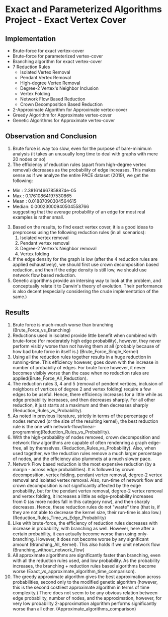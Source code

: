 # Exact and Parameterized Algorithms Project - Exact Vertex Cover

## Implementation 
* Brute-force for exact vertex-cover
* Brute-force for parameterized vertex-cover
* Branching algorithm for exact vertex-cover
* 7 Reduction Rules
  * Isolated Vertex Removal
  * Pendant Vertex Removal
  * High-degree Vertex Removal
  * Degree-2 Vertex's Neighbor Inclusion
  * Vertex Folding
  * Network Flow Based Reduction
  * Crown Decomposition Based Reduction
* 2-Approximate Algorithm for Approximate vertex-cover
* Greedy Algorithm for Approximate vertex-cover
* Genetic Algorithms for Approximate vertex-cover

## Observation and Conclusion
1. Brute force is way too slow, even for the purpose of bare-minimum analysis (it takes an unusually long time to deal with graphs with mere 20 nodes or so)
2. The efficiency of reduction rules (apart from high-degree vertex removal) decreases as the probability of edge increases.
This makes sense as if we analyze the entire PACE dataset (2019), we get the following:
* Min   :  2.381614667858874e-05
* Max   :  0.17610864197530865
* Mean  :  0.01887090304564615
* Median:  0.00023000940504558766 <br> suggesting that the average probability of an edge for most real examples is rather small.
3. Based on the results, to find exact vertex cover, it is a good ideas to preprocess using the following reduction rules (in all scenarios):
   1. Isolated vertex removal
   2. Pendant vertex removal
   3. Degree-2 Vertex's Neighbor removal
   4. Vertex folding
4. If the edge density for the graph is low (after the 4 reduction rules are applied exhaustively), we should first use crown decomposition based reduction, and then if the edge density is still low, we should use network flow based reduction.
5. Genetic algorithms provide an intersing way to look at the problem, and conceptually relate it to Darwin's theory of evolution. Their performance is also decent (especially considering the crude implementation of the same.)

## Results
1. Brute force is much-much worse than branching (Brute_Force_vs_Branching)
2. Reductions used in isolated provide little benefit when combined with brute-force (for moderately high edge probability), however, they never perform visibly worse than not having them at all (probably because of how bad brute force in itself is.) (Brute_Force_Single_Kernel)
3. Using all the reduction rules together results in a huge reduction in running-time. This efficiency however, goes down with the increase in number of probabiliy of edges. For brute force however, it never becomes visibly worse than the case when no reduction rules are applied(Brute_Force_All_Reduction).
4. The reduction rules 3, 4 and 5 (removal of pendent vertices, inclusion of neighbors of vertices of degree 2 and vertex folding) require a few edges to be useful. Hence, there efficiency increases for a little while as edge probability increases, and then decreases sharply. For all other reduction, it just starts at a maximum and then decreases sharply (Reduction_Rules_vs_Probability).
5. As noted in previous literature, strictly in terms of the percentage of nodes removed (or the size of the resulting kernel), the best reduction rule is the one with network-flow/linear-programming(Reduction_Rules_vs_Probability).
6. With the high-probability of nodes removed, crown decomposition and network flow algorithms are capable of often rendenring a graph edge-free, all by themselves. (Reduction_Rules_vs_Probability). Also, when used together, we the reduction rules remove a much larger percentage of nodes, and the efficiency also plummets at a much slower pace.
7. Network Flow based reduction is the most expensive reduction (by a margin - across edge probabilities). It is followed by crown decomposition, vertex folding, pendant vertex removal, degree-2 vertex removal and isolated vertex removal. Also, run-time of network flow and crown decomposition is not significantly affected by the edge probability, but for the pendant vertex removal, degree-2  vertex removal and vertex folding, it increases a little as edge-probability increases from 0 (as more nodes fall in this category now), and then sharply decreases. Hence, these reduction rules do not "waste" time (that is, if they are not able to decrease the kernel size, their run-time is also low.) (Reduction_Rules_Time_vs_Edge_Probability)
8. Like with brute-force, the efficiency of reduction rules decreases with increase in probability, with branching as well. However, here after a certain probability, it can actually become worse than using only-branching. However, it does not become worse by any significant amount (Branching_All_Kernel). This also holds if we omit network flow (Branching_without_network_flow)
9. All approximate algorithms are significantly faster than branching, even with all the reduction rules used, and low probability. As the probability increases, the branching + reduction rules based algorithms become worse (Exact_vs_approximate_algorithm_time_comparison). 
10. The greedy approximate algorithm gives the best approximation across probabilities, second only to the modified genetic algorithm (however, this is the second costliest approximate algorithm in terms of time complexity.) There does not seem to be any obvious relation between edge probability, number of nodes, and the approximation, however, for very low probability 2-approximation algorithm performs significantly worse than all other. (Approximate_algorithms_comparison)
